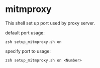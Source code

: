 # mitmproxy
This shell set up port used by proxy server.

default port usage:
```console
zsh setup_mitmproxy.sh on
```

specify port to usage:
```console
zsh setup_mitmproxy.sh on <Number>
```